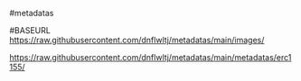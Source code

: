 #metadatas

#BASEURL
https://raw.githubusercontent.com/dnflwltj/metadatas/main/images/

https://raw.githubusercontent.com/dnflwltj/metadatas/main/metadatas/erc1155/
